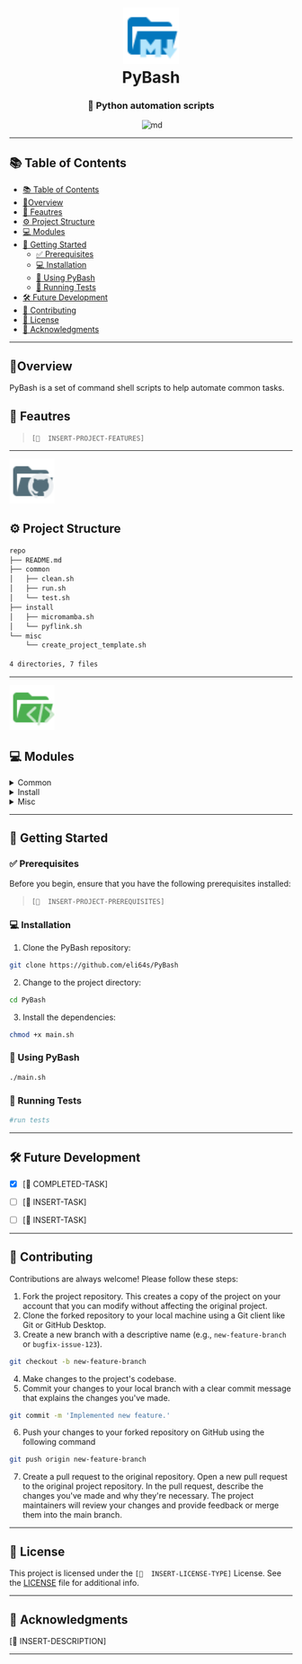 
<div align="center">
<h1 align="center">
<img src="https://raw.githubusercontent.com/PKief/vscode-material-icon-theme/ec559a9f6bfd399b82bb44393651661b08aaf7ba/icons/folder-markdown-open.svg" width="100" />
<br>
PyBash
</h1>
<h3 align="center">📍 Python automation scripts</h3>
<p align="center">
<img src="https://img.shields.io/badge/Markdown-000000.svg?style=for-the-badge&logo=Markdown&logoColor=white" alt="" />
<img src="https://img.shields.io/badge/GNU%20Bash-4EAA25.svg?style=for-the-badge&logo=GNU-Bash&logoColor=white" alt="md" />
</p>

</div>

---
## 📚 Table of Contents
- [📚 Table of Contents](#-table-of-contents)
- [📍Overview](#overview)
- [🔮 Feautres](#-feautres)
- [⚙️ Project Structure](#️-project-structure)
- [💻 Modules](#-modules)
- [🚀 Getting Started](#-getting-started)
  - [✅ Prerequisites](#-prerequisites)
  - [💻 Installation](#-installation)
  - [🤖 Using PyBash](#-using-bashy)
  - [🧪 Running Tests](#-running-tests)
- [🛠 Future Development](#-future-development)
- [🤝 Contributing](#-contributing)
- [🪪 License](#-license)
- [🙏 Acknowledgments](#-acknowledgments)

---

## 📍Overview

PyBash is a set of command shell scripts to help automate common tasks.

## 🔮 Feautres

> `[📌  INSERT-PROJECT-FEATURES]`

---

<img src="https://raw.githubusercontent.com/PKief/vscode-material-icon-theme/ec559a9f6bfd399b82bb44393651661b08aaf7ba/icons/folder-github-open.svg" width="80" />

## ⚙️ Project Structure

```bash
repo
├── README.md
├── common
│   ├── clean.sh
│   ├── run.sh
│   └── test.sh
├── install
│   ├── micromamba.sh
│   └── pyflink.sh
└── misc
    └── create_project_template.sh

4 directories, 7 files
```
---

<img src="https://raw.githubusercontent.com/PKief/vscode-material-icon-theme/ec559a9f6bfd399b82bb44393651661b08aaf7ba/icons/folder-src-open.svg" width="80" />

## 💻 Modules
<details closed><summary>Common</summary>

| File     | Summary                                                                                                                                                                                                                  | Module          |
|:---------|:-------------------------------------------------------------------------------------------------------------------------------------------------------------------------------------------------------------------------|:----------------|
| run.sh   | This code is a Bash script that activates a Conda environment and runs a Python script . It also sets environment variables if needed .                                                                                  | common/run.sh   |
| clean.sh | This code is a Bash script that cleans up files and directories related to Python , Jupyter notebooks , and pytest . It deletes Python cache files , build artifacts , Jupyter notebook checkpoints , and pytest cache . | common/clean.sh |
| test.sh  | This code is a Bash script that activates a conda environment , runs a coverage report , and then removes files and folders .                                                                                            | common/test.sh  |

</details>

<details closed><summary>Install</summary>

| File          | Summary                                                                                                                                                                                                                                      | Module                |
|:--------------|:---------------------------------------------------------------------------------------------------------------------------------------------------------------------------------------------------------------------------------------------|:----------------------|
| micromamba.sh | This code is a Bash script that downloads and installs the latest version of Micromamba , a Python package manager , for the current operating system ( Linux or macOS ) . It also configures Micromamba to use the conda - forge channel by | install/micromamba.sh |
| pyflink.sh    | This code checks for Java 11 and Python 3. 7 installations , downloads and extracts PyFlink , sets environment variables , and sets aliases for zsh . It then prints a message indicating that the PyFlink setup is complete .               | install/pyflink.sh    |

</details>

<details closed><summary>Misc</summary>

| File                       | Summary                                                                                                                                                                           | Module                          |
|:---------------------------|:----------------------------------------------------------------------------------------------------------------------------------------------------------------------------------|:--------------------------------|
| create_project_template.sh | This code creates a project directory structure , creates files for configuration , logging , and main script , and adds code for the main script , configuration , and logging . | misc/create_project_template.sh |

</details>
<hr />

## 🚀 Getting Started

### ✅ Prerequisites

Before you begin, ensure that you have the following prerequisites installed:
> `[📌  INSERT-PROJECT-PREREQUISITES]`

### 💻 Installation

1. Clone the PyBash repository:
```sh
git clone https://github.com/eli64s/PyBash
```

2. Change to the project directory:
```sh
cd PyBash
```

3. Install the dependencies:
```sh
chmod +x main.sh
```

### 🤖 Using PyBash

```sh
./main.sh
```

### 🧪 Running Tests
```sh
#run tests
```

<hr />

## 🛠 Future Development
- [X] [📌  COMPLETED-TASK]
- [ ] [📌  INSERT-TASK]
- [ ] [📌  INSERT-TASK]


---

## 🤝 Contributing
Contributions are always welcome! Please follow these steps:
1. Fork the project repository. This creates a copy of the project on your account that you can modify without affecting the original project.
2. Clone the forked repository to your local machine using a Git client like Git or GitHub Desktop.
3. Create a new branch with a descriptive name (e.g., `new-feature-branch` or `bugfix-issue-123`).
```sh
git checkout -b new-feature-branch
```
4. Make changes to the project's codebase.
5. Commit your changes to your local branch with a clear commit message that explains the changes you've made.
```sh
git commit -m 'Implemented new feature.'
```
6. Push your changes to your forked repository on GitHub using the following command
```sh
git push origin new-feature-branch
```
7. Create a pull request to the original repository.
Open a new pull request to the original project repository. In the pull request, describe the changes you've made and why they're necessary.
The project maintainers will review your changes and provide feedback or merge them into the main branch.

---

## 🪪 License

This project is licensed under the `[📌  INSERT-LICENSE-TYPE]` License. See the [LICENSE](https://docs.github.com/en/communities/setting-up-your-project-for-healthy-contributions/adding-a-license-to-a-repository) file for additional info.

---

## 🙏 Acknowledgments

[📌  INSERT-DESCRIPTION]


---

